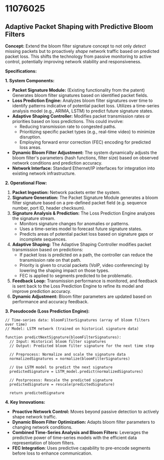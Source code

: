 # 11076025

## Adaptive Packet Shaping with Predictive Bloom Filters

**Concept:** Extend the bloom filter signature concept to not only *detect* missing packets but to proactively *shape* network traffic based on predicted packet loss. This shifts the technology from passive monitoring to active control, potentially improving network stability and responsiveness.

**Specifications:**

**1. System Components:**

*   **Packet Signature Module:** (Existing functionality from the patent) Generates bloom filter signatures based on identified packet fields.
*   **Loss Prediction Engine:** Analyzes bloom filter signatures over time to identify patterns indicative of potential packet loss. Utilizes a time-series analysis model (e.g., ARIMA, LSTM) to predict future signature states.
*   **Adaptive Shaping Controller:**  Modifies packet transmission rates or priorities based on loss predictions. This could involve:
    *   Reducing transmission rate to congested paths.
    *   Prioritizing specific packet types (e.g., real-time video) to minimize disruption.
    *   Employing forward error correction (FEC) encoding for predicted loss areas.
*   **Dynamic Bloom Filter Adjustment:**  The system dynamically adjusts the bloom filter's parameters (hash functions, filter size) based on observed network conditions and prediction accuracy.
*   **Network Interface:** Standard Ethernet/IP interfaces for integration into existing network infrastructure.

**2. Operational Flow:**

1.  **Packet Ingestion:** Network packets enter the system.
2.  **Signature Generation:** The Packet Signature Module generates a bloom filter signature based on a pre-defined packet field (e.g. sequence number, port ID, header checksum).
3.  **Signature Analysis & Prediction:** The Loss Prediction Engine analyzes the signature stream.
    *   Monitors signature changes for anomalies or patterns.
    *   Uses a time-series model to forecast future signature states.
    *   Predicts areas of potential packet loss based on signature gaps or incomplete sequences.
4.  **Adaptive Shaping:** The Adaptive Shaping Controller modifies packet transmission based on predictions:
    *   If packet loss is predicted on a path, the controller can reduce the transmission rate on that path.
    *   Priority is given to crucial packets (VoIP, video conferencing) by lowering the shaping impact on those types.
    *   FEC is applied to segments predicted to be problematic.
5.  **Feedback Loop:** Transmission performance is monitored, and feedback is sent back to the Loss Prediction Engine to refine its model and improve prediction accuracy.
6.  **Dynamic Adjustment:** Bloom filter parameters are updated based on performance and accuracy feedback.

**3. Pseudocode (Loss Prediction Engine):**

```
// Time-series data: bloomFilterSignatures (array of bloom filters over time)
// Model: LSTM network (trained on historical signature data)

function predictNextSignature(bloomFilterSignatures):
  // Input: Historical bloom filter signatures
  // Output: Predicted bloom filter signature for the next time step

  // Preprocess: Normalize and scale the signature data
  normalizedSignatures = normalize(bloomFilterSignatures)

  // Use LSTM model to predict the next signature
  predictedSignature = LSTM_model.predict(normalizedSignatures)

  // Postprocess: Rescale the predicted signature
  predictedSignature = rescale(predictedSignature)

  return predictedSignature
```

**4. Key Innovations:**

*   **Proactive Network Control:** Moves beyond passive detection to actively shape network traffic.
*   **Dynamic Bloom Filter Optimization:** Adapts bloom filter parameters to changing network conditions.
*   **Combined Time-Series Analysis and Bloom Filters:** Leverages the predictive power of time-series models with the efficient data representation of bloom filters.
*   **FEC Integration**: Uses predictive capability to pre-encode segments before loss to enhance communication.